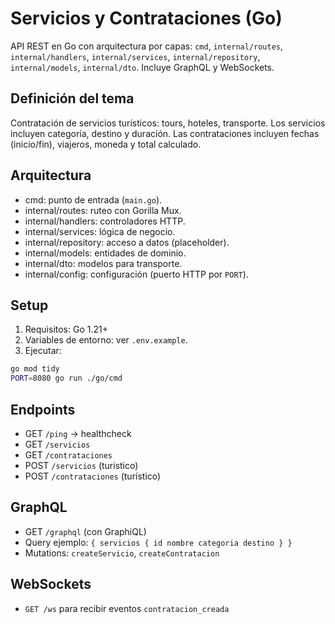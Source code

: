 # Servicios y Contrataciones (Go)

API REST en Go con arquitectura por capas: `cmd`, `internal/routes`, `internal/handlers`, `internal/services`, `internal/repository`, `internal/models`, `internal/dto`. Incluye GraphQL y WebSockets.

## Definición del tema
Contratación de servicios turísticos: tours, hoteles, transporte. Los servicios incluyen categoría, destino y duración. Las contrataciones incluyen fechas (inicio/fin), viajeros, moneda y total calculado.

## Arquitectura
- cmd: punto de entrada (`main.go`).
- internal/routes: ruteo con Gorilla Mux.
- internal/handlers: controladores HTTP.
- internal/services: lógica de negocio.
- internal/repository: acceso a datos (placeholder).
- internal/models: entidades de dominio.
- internal/dto: modelos para transporte.
- internal/config: configuración (puerto HTTP por `PORT`).

## Setup
1. Requisitos: Go 1.21+
2. Variables de entorno: ver `.env.example`.
3. Ejecutar:
```bash
go mod tidy
PORT=8080 go run ./go/cmd
```

## Endpoints
- GET `/ping` → healthcheck
- GET `/servicios`
- GET `/contrataciones`
- POST `/servicios` (turístico)
- POST `/contrataciones` (turístico)

## GraphQL
- GET `/graphql` (con GraphiQL)
- Query ejemplo: `{ servicios { id nombre categoria destino } }`
- Mutations: `createServicio`, `createContratacion`

## WebSockets
- `GET /ws` para recibir eventos `contratacion_creada`


